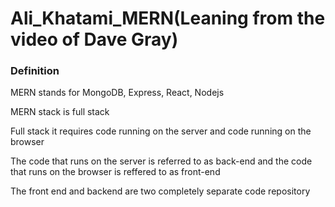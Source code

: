 # Ali_Khatami_MERN(Leaning from the video of Dave Gray)

### Definition

MERN stands for MongoDB, Express, React, Nodejs <br>

MERN stack is full stack <br>

Full stack it requires code running on the server and code running on the browser <br>

The code that runs on the server is referred to as back-end and the code that runs on the browser is reffered to as front-end <br>

The front end and backend are two completely separate  code repository <br>










